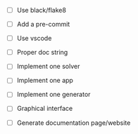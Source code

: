 - [ ] Use black/flake8
- [ ] Add a pre-commit
- [ ] Use vscode
- [ ] Proper doc string
- [ ] Implement one solver
- [ ] Implement one app

- [ ] Implement one generator
- [ ] Graphical interface 
- [ ] Generate documentation page/website